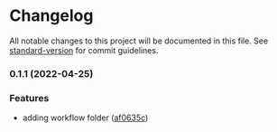# Changelog

All notable changes to this project will be documented in this file. See [standard-version](https://github.com/conventional-changelog/standard-version) for commit guidelines.

### 0.1.1 (2022-04-25)


### Features

* adding workflow folder ([af0635c](https://github.com/Paulopes29/AWS/commit/af0635c8c43b1d80c77247bef9a878424416f630))
